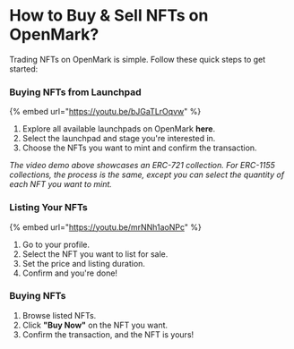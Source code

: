 # How to Buy & Sell NFTs on OpenMark?

Trading NFTs on OpenMark is simple. Follow these quick steps to get started:

### **Buying NFTs from Launchpad**

{% embed url="https://youtu.be/bJGaTLrOqvw" %}

1. Explore all available launchpads on OpenMark **here**.
2. Select the launchpad and stage you're interested in.
3. Choose the NFTs you want to mint and confirm the transaction.

_The video demo above showcases an ERC-721 collection. For ERC-1155 collections, the process is the same, except you can select the quantity of each NFT you want to mint._

### **Listing Your NFTs**

{% embed url="https://youtu.be/mrNNh1aoNPc" %}

1. Go to your profile.
2. Select the NFT you want to list for sale.
3. Set the price and listing duration.
4. Confirm and you're done!

### **Buying NFTs**

1. Browse listed NFTs.
2. Click **"Buy Now"** on the NFT you want.
3. Confirm the transaction, and the NFT is yours!

